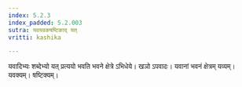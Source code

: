 ```yaml
---
index: 5.2.3
index_padded: 5.2.003
sutra: यवयवकषष्टिकाद् यत्
vritti: kashika

---
```

यवादिभ्यः शब्देभ्यो यत् प्रत्ययो भवति भवने क्षेत्रे ऽभिधेये। खञो ऽपवादः। यवानां भवनं क्षेत्रम् यव्यम्। यवक्यम्। षष्टिक्यम्।